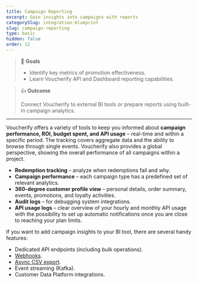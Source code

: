 ```yaml
---
title: Campaign Reporting
excerpt: Gain insights into campaigns with reports
categorySlug: integration-blueprint
slug: campaign-reporting
type: basic
hidden: false
order: 12
---
```


> 📘 **Goals**
> 
> * Identify key metrics of promotion effectiveness.
> * Learn Voucherify API and Dashboard reporting capabilities. 


> 👍 **Outcome**
> 
> Connect Voucherify to external BI tools or prepare reports using built-in campaign analytics.

---

Voucherify offers a variety of tools to keep you informed about **campaign performance, ROI, budget spent, and API usage** – real-time and within a specific period. The tracking covers aggregate data and the ability to browse through single events. Voucherify also provides a global perspective, showing the overall performance of all campaigns within a project.

* **Redemption tracking** – analyze when redemptions fail and why.
* **Campaign performance** – each campaign type has a predefined set of relevant analytics.
* **360-degree customer profile view** – personal details, order summary, events, promotions, and loyalty activities.
* **Audit logs** – for debugging system integrations.
* **API usage logs** – clear overview of your hourly and monthly API usage with the possibility to set up automatic notifications once you are close to reaching your plan limits. 

If you want to add campaign insights to your BI tool, there are several handy features:

* Dedicated API endpoints (including bulk operations).
* [Webhooks](ref:introduction-to-webhooks).
* [Async CSV export](https://support.voucherify.io/article/543-data-export "Data Export").
* Event streaming (Kafka).
* Customer Data Platform integrations.
